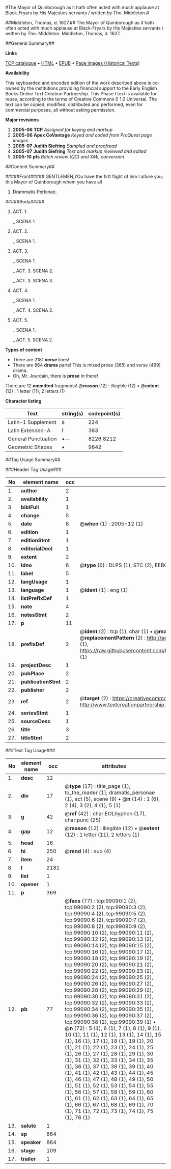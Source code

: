 #The Mayor of Quinborough as it hath often acted with much applause at Black-Fryars by His Majesties servants / written by Tho. Middleton.#

##Middleton, Thomas, d. 1627.##
The Mayor of Quinborough as it hath often acted with much applause at Black-Fryars by His Majesties servants / written by Tho. Middleton.
Middleton, Thomas, d. 1627.

##General Summary##

**Links**

[TCP catalogue](http://www.ota.ox.ac.uk/tcp/)  • 
[HTML](http://tei.it.ox.ac.uk/tcp/Texts-HTML/free/A50/A50793.html)  • 
[EPUB](http://tei.it.ox.ac.uk/tcp/Texts-EPUB/free/A50/A50793.epub) • 
[Page images (Historical Texts)](https://data.historicaltexts.jisc.ac.uk/view?pubId=eebo-13335893e&pageId=eebo-13335893e-99090-1)

**Availability**

This keyboarded and encoded edition of the
	       work described above is co-owned by the institutions
	       providing financial support to the Early English Books
	       Online Text Creation Partnership. This Phase I text is
	       available for reuse, according to the terms of Creative
	       Commons 0 1.0 Universal. The text can be copied,
	       modified, distributed and performed, even for
	       commercial purposes, all without asking permission.

**Major revisions**

1. __2005-06__ __TCP__ *Assigned for keying and markup*
1. __2005-06__ __Apex CoVantage__ *Keyed and coded from ProQuest page images*
1. __2005-07__ __Judith Siefring__ *Sampled and proofread*
1. __2005-07__ __Judith Siefring__ *Text and markup reviewed and edited*
1. __2005-10__ __pfs__ *Batch review (QC) and XML conversion*

##Content Summary##

#####Front#####
GENTLEMEN,YOu have the firſt flight of him I aſſure you; this Mayor of Quinborough whom you have all
1. Drammatis Perſonae.

#####Body#####

1. ACT. 1.

    _ SCENA 1.

1. ACT. 2.

    _ SCENA 1.

1. ACT. 3.

    _ SCENA 1.

    _ ACT. 3. SCENA 2.

    _ ACT. 3. SCENA 3.

1. ACT. 4.

    _ SCENA 1.

    _ ACT. 4. SCENA 2.

1. ACT. 5.

    _ SCENA 1.

    _ ACT. 5. SCENA 2.

**Types of content**

  * There are 2181 **verse** lines!
  * There are 864 **drama** parts! This is mixed prose (365) and verse (499) drama.
  * Oh, Mr. Jourdain, there is **prose** in there!

There are 12 **ommitted** fragments! 
 @__reason__ (12) : illegible (12)  •  @__extent__ (12) : 1 letter (11), 2 letters (1)

**Character listing**


|Text|string(s)|codepoint(s)|
|---|---|---|
|Latin-1 Supplement|à|224|
|Latin Extended-A|ſ|383|
|General Punctuation|•—|8226 8212|
|Geometric Shapes|▪|9642|

##Tag Usage Summary##

###Header Tag Usage###

|No|element name|occ|attributes|
|---|---|---|---|
|1.|__author__|2||
|2.|__availability__|1||
|3.|__biblFull__|1||
|4.|__change__|5||
|5.|__date__|8| @__when__ (1) : 2005-12 (1)|
|6.|__edition__|1||
|7.|__editionStmt__|1||
|8.|__editorialDecl__|1||
|9.|__extent__|2||
|10.|__idno__|6| @__type__ (6) : DLPS (1), STC (2), EEBO-CITATION (1), OCLC (1), VID (1)|
|11.|__label__|5||
|12.|__langUsage__|1||
|13.|__language__|1| @__ident__ (1) : eng (1)|
|14.|__listPrefixDef__|1||
|15.|__note__|4||
|16.|__notesStmt__|2||
|17.|__p__|11||
|18.|__prefixDef__|2| @__ident__ (2) : tcp (1), char (1)  •  @__matchPattern__ (2) : ([0-9\-]+):([0-9IVX]+) (1), (.+) (1)  •  @__replacementPattern__ (2) : http://eebo.chadwyck.com/downloadtiff?vid=$1&page=$2 (1), https://raw.githubusercontent.com/textcreationpartnership/Texts/master/tcpchars.xml#$1 (1)|
|19.|__projectDesc__|1||
|20.|__pubPlace__|2||
|21.|__publicationStmt__|2||
|22.|__publisher__|2||
|23.|__ref__|2| @__target__ (2) : https://creativecommons.org/publicdomain/zero/1.0/ (1), http://www.textcreationpartnership.org/docs/. (1)|
|24.|__seriesStmt__|1||
|25.|__sourceDesc__|1||
|26.|__title__|3||
|27.|__titleStmt__|2||


###Text Tag Usage###

|No|element name|occ|attributes|
|---|---|---|---|
|1.|__desc__|12||
|2.|__div__|17| @__type__ (17) : title_page (1), to_the_reader (1), dramatis_personae (1), act (5), scene (9)  •  @__n__ (14) : 1 (6), 2 (4), 3 (2), 4 (1), 5 (1)|
|3.|__g__|42| @__ref__ (42) : char:EOLhyphen (17), char:punc (25)|
|4.|__gap__|12| @__reason__ (12) : illegible (12)  •  @__extent__ (12) : 1 letter (11), 2 letters (1)|
|5.|__head__|16||
|6.|__hi__|250| @__rend__ (4) : sup (4)|
|7.|__item__|24||
|8.|__l__|2181||
|9.|__list__|1||
|10.|__opener__|1||
|11.|__p__|369||
|12.|__pb__|77| @__facs__ (77) : tcp:99090:1 (2), tcp:99090:2 (2), tcp:99090:3 (2), tcp:99090:4 (2), tcp:99090:5 (2), tcp:99090:6 (2), tcp:99090:7 (2), tcp:99090:8 (2), tcp:99090:9 (2), tcp:99090:10 (2), tcp:99090:11 (2), tcp:99090:12 (2), tcp:99090:13 (2), tcp:99090:14 (2), tcp:99090:15 (2), tcp:99090:16 (2), tcp:99090:17 (2), tcp:99090:18 (2), tcp:99090:19 (2), tcp:99090:20 (2), tcp:99090:21 (2), tcp:99090:22 (2), tcp:99090:23 (2), tcp:99090:24 (2), tcp:99090:25 (2), tcp:99090:26 (2), tcp:99090:27 (2), tcp:99090:28 (2), tcp:99090:29 (2), tcp:99090:30 (2), tcp:99090:31 (2), tcp:99090:32 (2), tcp:99090:33 (2), tcp:99090:34 (2), tcp:99090:35 (2), tcp:99090:36 (2), tcp:99090:37 (2), tcp:99090:38 (2), tcp:99090:39 (1)  •  @__n__ (72) : 5 (1), 6 (1), 7 (1), 8 (1), 9 (1), 10 (1), 11 (1), 12 (1), 13 (1), 14 (1), 15 (1), 16 (1), 17 (1), 18 (1), 19 (1), 20 (1), 21 (1), 22 (1), 23 (1), 24 (1), 25 (1), 26 (1), 27 (1), 28 (1), 29 (1), 30 (1), 31 (1), 32 (1), 33 (1), 34 (1), 35 (1), 36 (1), 37 (1), 38 (1), 39 (1), 40 (1), 41 (1), 42 (1), 43 (1), 44 (1), 45 (1), 46 (1), 47 (1), 48 (1), 49 (1), 50 (1), 51 (1), 52 (1), 53 (1), 54 (1), 55 (1), 56 (1), 57 (1), 58 (1), 59 (1), 60 (1), 61 (1), 62 (1), 63 (1), 64 (1), 65 (1), 66 (1), 67 (1), 68 (1), 69 (1), 70 (1), 71 (1), 72 (1), 73 (1), 74 (1), 75 (1), 76 (1)|
|13.|__salute__|1||
|14.|__sp__|864||
|15.|__speaker__|864||
|16.|__stage__|109||
|17.|__trailer__|1||
